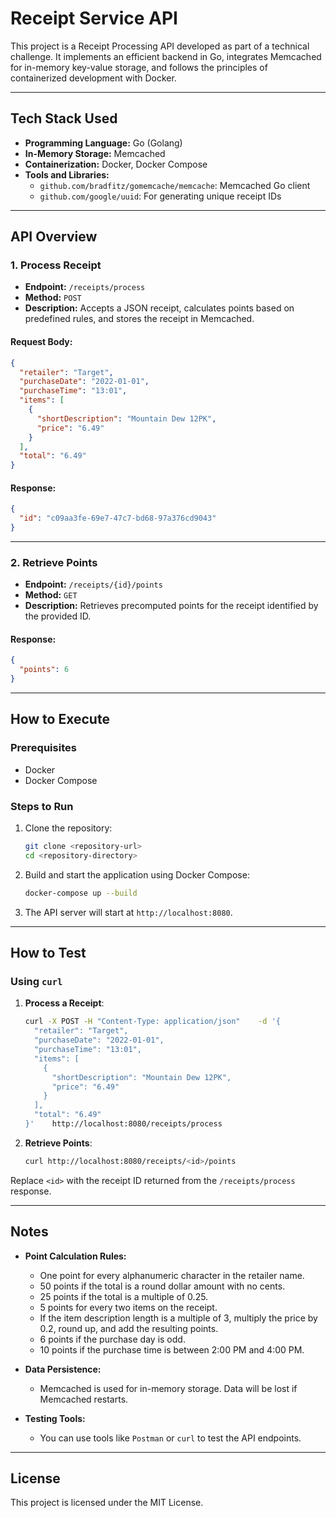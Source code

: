 
# Receipt Service API

This project is a Receipt Processing API developed as part of a technical challenge. It implements an efficient backend in Go, integrates Memcached for in-memory key-value storage, and follows the principles of containerized development with Docker.

---

## Tech Stack Used

- **Programming Language:** Go (Golang)
- **In-Memory Storage:** Memcached
- **Containerization:** Docker, Docker Compose
- **Tools and Libraries:**
  - `github.com/bradfitz/gomemcache/memcache`: Memcached Go client
  - `github.com/google/uuid`: For generating unique receipt IDs

---

## API Overview

### 1. **Process Receipt**

- **Endpoint:** `/receipts/process`
- **Method:** `POST`
- **Description:** Accepts a JSON receipt, calculates points based on predefined rules, and stores the receipt in Memcached.

#### Request Body:
```json
{
  "retailer": "Target",
  "purchaseDate": "2022-01-01",
  "purchaseTime": "13:01",
  "items": [
    {
      "shortDescription": "Mountain Dew 12PK",
      "price": "6.49"
    }
  ],
  "total": "6.49"
}
```

#### Response:
```json
{
  "id": "c09aa3fe-69e7-47c7-bd68-97a376cd9043"
}
```

---

### 2. **Retrieve Points**

- **Endpoint:** `/receipts/{id}/points`
- **Method:** `GET`
- **Description:** Retrieves precomputed points for the receipt identified by the provided ID.

#### Response:
```json
{
  "points": 6
}
```

---

## How to Execute

### Prerequisites
- Docker
- Docker Compose

### Steps to Run

1. Clone the repository:
   ```bash
   git clone <repository-url>
   cd <repository-directory>
   ```

2. Build and start the application using Docker Compose:
   ```bash
   docker-compose up --build
   ```

3. The API server will start at `http://localhost:8080`.

---

## How to Test

### Using `curl`

1. **Process a Receipt**:
   ```bash
   curl -X POST -H "Content-Type: application/json"    -d '{
     "retailer": "Target",
     "purchaseDate": "2022-01-01",
     "purchaseTime": "13:01",
     "items": [
       {
         "shortDescription": "Mountain Dew 12PK",
         "price": "6.49"
       }
     ],
     "total": "6.49"
   }'    http://localhost:8080/receipts/process
   ```

2. **Retrieve Points**:
   ```bash
   curl http://localhost:8080/receipts/<id>/points
   ```

Replace `<id>` with the receipt ID returned from the `/receipts/process` response.

---

## Notes

- **Point Calculation Rules:**
  - One point for every alphanumeric character in the retailer name.
  - 50 points if the total is a round dollar amount with no cents.
  - 25 points if the total is a multiple of 0.25.
  - 5 points for every two items on the receipt.
  - If the item description length is a multiple of 3, multiply the price by 0.2, round up, and add the resulting points.
  - 6 points if the purchase day is odd.
  - 10 points if the purchase time is between 2:00 PM and 4:00 PM.

- **Data Persistence:**
  - Memcached is used for in-memory storage. Data will be lost if Memcached restarts.

- **Testing Tools:**
  - You can use tools like `Postman` or `curl` to test the API endpoints.

---

## License

This project is licensed under the MIT License.
